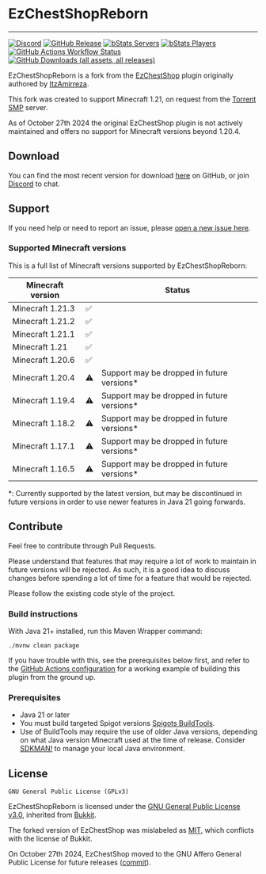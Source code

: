 # EzChestShopReborn

---

[![Discord](https://img.shields.io/discord/1302627666007953559?label=Discord&color=blue)](https://discord.gg/invite/gjV6BgKxFV)
[![GitHub Release](https://img.shields.io/github/v/release/nouish/EzChestShop?label=version)](https://github.com/nouish/EzChestShop/releases/latest)
[![bStats Servers](https://img.shields.io/bstats/servers/23732)](https://bstats.org/plugin/bukkit/EzChestShopReborn/23732)
[![bStats Players](https://img.shields.io/bstats/players/23732)](https://bstats.org/plugin/bukkit/EzChestShopReborn/23732)
[![GitHub Actions Workflow Status](https://img.shields.io/github/actions/workflow/status/nouish/EzChestShop/main.yml)](https://github.com/nouish/EzChestShop/actions/workflows/main.yml)
[![GitHub Downloads (all assets, all releases)](https://img.shields.io/github/downloads/nouish/EzChestShop/total)](https://github.com/nouish/EzChestShop/releases/latest)

EzChestShopReborn is a fork from the [EzChestShop](https://github.com/ItzAmirreza/EzChestShop) plugin originally authored by [ItzAmirreza](https://github.com/ItzAmirreza).

This fork was created to support Minecraft 1.21, on request from the [Torrent SMP](https://www.torrentsmp.com/) server.

As of October 27th 2024 the original EzChestShop plugin is not actively maintained and offers no support for Minecraft versions beyond 1.20.4.


## Download

You can find the most recent version for download [here](https://github.com/nouish/EzChestShop/releases/latest) on GitHub, or join [Discord](https://discord.gg/invite/gjV6BgKxFV) to chat.


## Support

If you need help or need to report an issue, please [open a new issue here](https://github.com/nouish/EzChestShop/issues/new/choose).

### Supported Minecraft versions

This is a full list of Minecraft versions supported by EzChestShopReborn:

| Minecraft version |    | Status                                     |
|-------------------|----|--------------------------------------------|
| Minecraft 1.21.3  | ✅ |                                            |
| Minecraft 1.21.2  | ✅ |                                            |
| Minecraft 1.21.1  | ✅ |                                            |
| Minecraft 1.21    | ✅ |                                            |
| Minecraft 1.20.6  | ✅ |                                            |
| Minecraft 1.20.4  | ⚠️ | Support may be dropped in future versions* |
| Minecraft 1.19.4  | ⚠️ | Support may be dropped in future versions* |
| Minecraft 1.18.2  | ⚠️ | Support may be dropped in future versions* |
| Minecraft 1.17.1  | ⚠️️ | Support may be dropped in future versions* |
| Minecraft 1.16.5  | ⚠️ | Support may be dropped in future versions* |

\*: Currently supported by the latest version, but may be discontinued in future versions in order to use newer features in Java 21 going forwards.

## Contribute

Feel free to contribute through Pull Requests.

Please understand that features that may require a lot of work to maintain in future versions will be rejected. As such, it is a good idea to discuss changes before spending a lot of time for a feature that would be rejected.

Please follow the existing code style of the project.


### Build instructions

With Java 21+ installed, run this Maven Wrapper command:

```shell
./mvnw clean package
```

If you have trouble with this, see the prerequisites below first, and refer to the [GitHub Actions configuration](workflows/main.yml) for a working example of building this plugin from the ground up.

### Prerequisites 

* Java 21 or later
* You must build targeted Spigot versions [Spigots BuildTools](https://www.spigotmc.org/wiki/buildtools/).
* Use of BuildTools may require the use of older Java versions, depending on what Java version Minecraft used at the time of release. Consider [SDKMAN!](https://sdkman.io) to manage your local Java environment.


## License

```text
GNU General Public License (GPLv3)
```

EzChestShopReborn is licensed under the [GNU General Public License v3.0](https://www.gnu.org/licenses/gpl-3.0.en.html), inherited from [Bukkit](https://hub.spigotmc.org/stash/projects/SPIGOT/repos/bukkit/browse/LICENCE.txt).

The forked version of EzChestShop was mislabeled as [MIT](https://github.com/nouish/EzChestShop/commit/0adc3d64f647f47ec0aa4151244a8b3e12f7a491), which conflicts with the license of Bukkit.

On October 27th 2024, EzChestShop moved to the GNU Affero General Public License for future releases ([commit](https://github.com/ItzAmirreza/EzChestShop/commit/d2a786a33be11be8f4a6c2cbbfeaf7ef6974da2d)).
